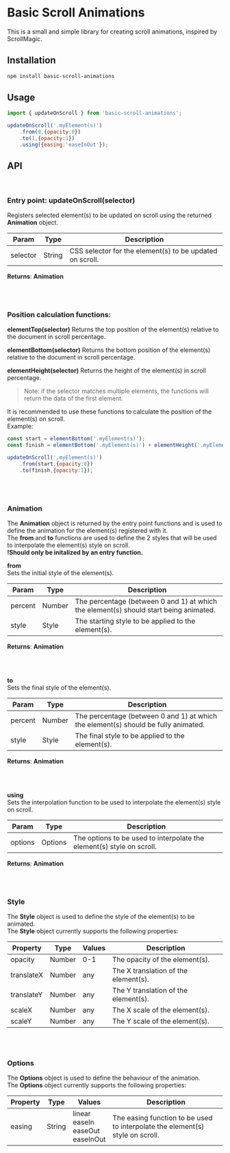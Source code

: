 # Basic Scroll Animations

This is a small and simple library for creating scroll animations, inspired by ScrollMagic.

## Installation
    
```bash
npm install basic-scroll-animations
```

## Usage

```javascript
import { updateOnScroll } from 'basic-scroll-animations';

updateOnScroll('.myElement(s)')
    .from(0,{opacity:0})
    .to(1,{opacity:1})
    .using({easing:'easeInOut'});
```

## API

<br/>

### <b>Entry point: updateOnScroll(selector)</b>
Registers selected element(s) to be updated on scroll using the returned <b>Animation</b> object.<br/>

| Param | Type | Description |
| --- | --- | --- |
|selector | String | CSS selector for the element(s) to be updated on scroll. |

**Returns**: <b>Animation</b>

<br/><br/>

### <b>Position calculation functions:</b>

<b>elementTop(selector)</b>
Returns the top position of the element(s) relative to the document in scroll percentage.

<b>elementBottom(selector)</b>
Returns the bottom position of the element(s) relative to the document in scroll percentage.

<b>elementHeight(selector)</b>
Returns the height of the element(s) in scroll percentage.

> Note: if the selector matches multiple elements, the functions will return the data of the first element.<br/>

It is recommended to use these functions to calculate the position of the element(s) on scroll.</br>
Example:
```javascript
const start = elementBottom('.myElement(s)');
const finish = elementBottom('.myElement(s)') + elementHeight('.myElement(s)');

updateOnScroll('.myElement(s)')
    .from(start,{opacity:0})
    .to(finish,{opacity:1});
```


<br/><br/>

### <b>Animation</b>
The <b>Animation</b> object is returned by the entry point functions and is used to define the animation for the element(s) registered with it.<br/>
The <b>from</b> and <b>to</b> functions are used to define the 2 styles that will be used to interpolate the element(s) style on scroll.<br/>
<b>!Should only be initalized by an entry function.</b>

<b>from</b><br/>
Sets the initial style of the element(s). 

| Param | Type | Description |
| --- | --- | --- |
|percent | Number | The percentage (between 0 and 1) at which the element(s) should start being animated. |
|style | Style | The starting style to be applied to the element(s). |

**Returns**: <b>Animation</b>

<br/><br/>

<b>to</b><br/>
Sets the final style of the element(s).

| Param | Type | Description |
| --- | --- | --- |
|percent | Number | The percentage (between 0 and 1) at which the element(s) should be fully animated. |
|style | Style | The final style to be applied to the element(s). |

**Returns**: <b>Animation</b>

<br/><br/>

<b>using</b><br/>
Sets the interpolation function to be used to interpolate the element(s) style on scroll.

| Param | Type | Description |
| --- | --- | --- |
| options | Options | The options to be used to interpolate the element(s) style on scroll. |

**Returns**: <b>Animation</b>

<br/><br/>

###  <b>Style</b>
The <b>Style</b> object is used to define the style of the element(s) to be animated.<br/>
The <b>Style</b> object currently supports the following properties:<br/>

| Property | Type | Values | Description |
| --- | --- | --- | --- |
| opacity | Number | 0-1 | The opacity of the element(s). |
| translateX | Number | any | The X translation of the element(s). |
| translateY | Number | any | The Y translation of the element(s). |
| scaleX | Number | any | The X scale of the element(s). |
| scaleY | Number | any | The Y scale of the element(s). |

<br/><br/>

###  <b>Options</b>
The <b>Options</b> object is used to define the behaviour of the animation.<br/>
The <b>Options</b> object currently supports the following properties:<br/>

| Property | Type | Values | Description |
| --- | --- | --- | --- |
| easing | String | linear<br/>easeIn<br/>easeOut<br/>easeInOut | The easing function to be used to interpolate the element(s) style on scroll. |

